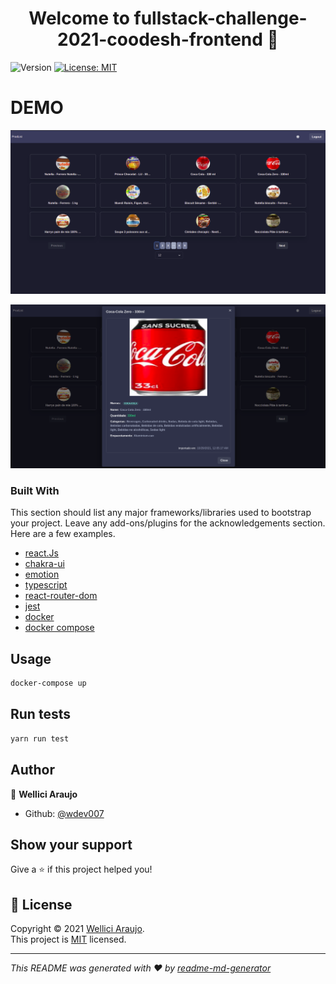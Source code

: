<h1 align="center">Welcome to fullstack-challenge-2021-coodesh-frontend 👋</h1>
<p>
  <img alt="Version" src="https://img.shields.io/badge/version-0.1.0-blue.svg?cacheSeconds=2592000" />
  <a href="https://mit-license.org" target="_blank">
    <img alt="License: MIT" src="https://img.shields.io/badge/License-MIT-yellow.svg" />
  </a>
</p>

# DEMO

![Listagem de produtos](docs/images/listing.png)

![Detalhe do produto](docs/images/detail.png)

### Built With

This section should list any major frameworks/libraries used to bootstrap your project. Leave any add-ons/plugins for the acknowledgements section. Here are a few examples.

- [react.Js](https://reactjs.org/)
- [chakra-ui](https://chakra-ui.com/)
- [emotion](https://emotion.sh/docs/@emotion/react)
- [typescript](https://www.typescriptlang.org/)
- [react-router-dom](https://www.npmjs.com/package/react-router-dom)
- [jest](https://jestjs.io/docs/getting-started/)
- [docker](https://www.docker.com/)
- [docker compose](https://docs.docker.com/compose/)

## Usage

```sh
docker-compose up
```

## Run tests

```sh
yarn run test
```

## Author

👤 **Wellici Araujo**

- Github: [@wdev007](https://github.com/wdev007)

## Show your support

Give a ⭐️ if this project helped you!

## 📝 License

Copyright © 2021 [Wellici Araujo](https://github.com/wdev007).<br />
This project is [MIT](https://mit-license.org) licensed.

---

_This README was generated with ❤️ by [readme-md-generator](https://github.com/kefranabg/readme-md-generator)_

[demo-screen]: docs/demo.mp4
